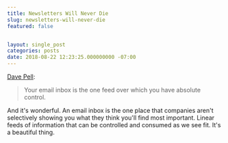 ```yaml
---
title: Newsletters Will Never Die
slug: newsletters-will-never-die
featured: false


layout: single_post
categories: posts
date: 2018-08-22 12:23:25.000000000 -07:00
---
```


[Dave Pell](https://medium.com/@davepell/newsletters-are-immortal-9887b1a5dc6a):

> Your email inbox is the one feed over which you have absolute control.

And it's wonderful. An email inbox is the one place that companies aren't selectively showing you what they think you'll find most important. Linear feeds of information that can be controlled and consumed as we see fit. It's a beautiful thing.

